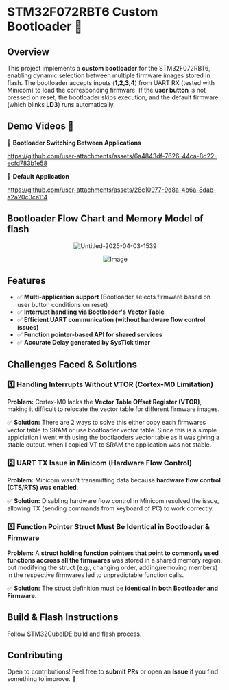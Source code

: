 # STM32F072RBT6 Custom Bootloader 🚀

## Overview
This project implements a **custom bootloader** for the STM32F072RBT6, enabling dynamic selection between multiple firmware images stored in flash. The bootloader accepts inputs (**1,2,3,4**) from UART RX (tested with Minicom) to load the corresponding firmware. If the **user button** is not pressed on reset, the bootloader skips execution, and the default firmware (which blinks **LD3**) runs automatically.  

## Demo Videos 🎥
🔹 **Bootloader Switching Between Applications**  

https://github.com/user-attachments/assets/6a4843df-7626-44ca-8d22-ecfd783b1e58

🔹 **Default Application**  

https://github.com/user-attachments/assets/28c10977-9d8a-4b6a-8dab-a2a20c3ca114

## Bootloader Flow Chart and Memory Model of flash

<p align="center">
  <img src="https://github.com/user-attachments/assets/3ddd2915-21d2-4c03-87cf-d6a16f038900" alt="Untitled-2025-04-03-1539">
</p>

<p align="center">
  <img src="https://github.com/user-attachments/assets/051f6641-99c2-4bfb-92f6-b8aaafad2b44" alt="Image">
</p>



## Features
- ✅ **Multi-application support** (Bootloader selects firmware based on user button conditions on reset)
- ✅ **Interrupt handling via Bootloader's Vector Table**
- ✅ **Efficient UART communication (without hardware flow control issues)**
- ✅ **Function pointer-based API for shared services**
- ✅ **Accurate Delay generated by SysTick timer**


## Challenges Faced & Solutions
### 1️⃣ **Handling Interrupts Without VTOR (Cortex-M0 Limitation)**
**Problem:** Cortex-M0 lacks the **Vector Table Offset Register (VTOR)**, making it difficult to relocate the vector table for different firmware images.

✅ **Solution:** There are 2 ways to solve this either copy each firmwares vector table to SRAM or use bootloader vector table. Since this is a simple applciation i went with using the bootlaoders vector table as it was giving a stable output. when I copied VT to SRAM the application was not stable.

### 2️⃣ **UART TX Issue in Minicom (Hardware Flow Control)**
**Problem:** Minicom wasn’t transmitting data because **hardware flow control (CTS/RTS) was enabled**.

✅ **Solution:** Disabling hardware flow control in Minicom resolved the issue, allowing TX (sending commands from keyboard of PC) to work correctly.

### 3️⃣ **Function Pointer Struct Must Be Identical in Bootloader & Firmware**
**Problem:** A **struct holding function pointers that point to commonly used functions accross all the firmwares** was stored in a shared memory region, but modifying the struct (e.g., changing order, adding/removing members) in the respective firmwares led to unpredictable function calls.

✅ **Solution:** The struct definition must be **identical in both Bootloader and Firmware**.

## Build & Flash Instructions
Follow STM32CubeIDE build and flash process.

## Contributing
Open to contributions! Feel free to **submit PRs** or open an **Issue** if you find something to improve. 🚀

